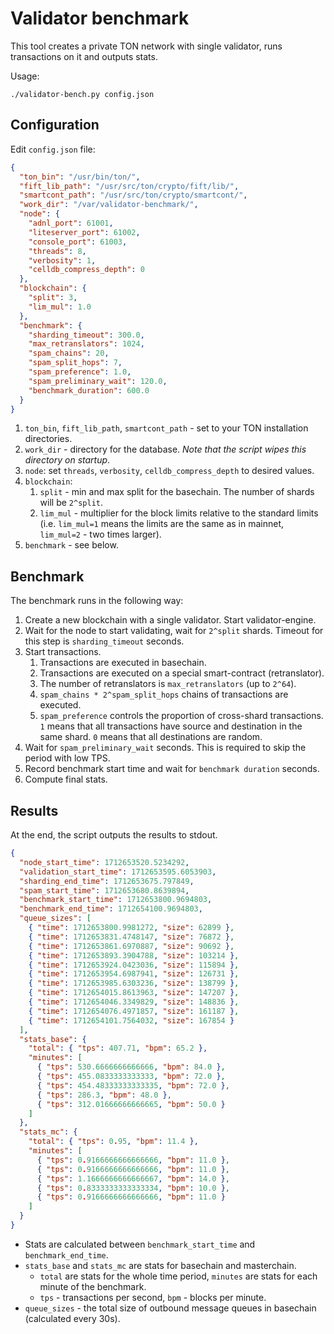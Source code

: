 # Validator benchmark

This tool creates a private TON network with single validator, runs transactions on it and outputs stats.

Usage:

```
./validator-bench.py config.json
```

## Configuration

Edit `config.json` file:

```json
{
  "ton_bin": "/usr/bin/ton/",
  "fift_lib_path": "/usr/src/ton/crypto/fift/lib/",
  "smartcont_path": "/usr/src/ton/crypto/smartcont/",
  "work_dir": "/var/validator-benchmark/",
  "node": {
    "adnl_port": 61001,
    "liteserver_port": 61002,
    "console_port": 61003,
    "threads": 8,
    "verbosity": 1,
    "celldb_compress_depth": 0
  },
  "blockchain": {
    "split": 3,
    "lim_mul": 1.0
  },
  "benchmark": {
    "sharding_timeout": 300.0,
    "max_retranslators": 1024,
    "spam_chains": 20,
    "spam_split_hops": 7,
    "spam_preference": 1.0,
    "spam_preliminary_wait": 120.0,
    "benchmark_duration": 600.0
  }
}
```

1. `ton_bin`, `fift_lib_path`, `smartcont_path` - set to your TON installation directories.
2. `work_dir` - directory for the database. *Note that the script wipes this directory on startup*.
3. `node`: set `threads`, `verbosity`, `celldb_compress_depth` to desired values.
4. `blockchain`:
    1. `split` - min and max split for the basechain. The number of shards will be `2^split`.
    2. `lim_mul` - multiplier for the block limits relative to the standard limits (i.e. `lim_mul=1` means the limits
       are the same as in mainnet, `lim_mul=2` - two times larger).
5. `benchmark` - see below.

## Benchmark

The benchmark runs in the following way:

1. Create a new blockchain with a single validator. Start validator-engine.
2. Wait for the node to start validating, wait for `2^split` shards. Timeout for this step is `sharding_timeout`
   seconds.
3. Start transactions.
   1. Transactions are executed in basechain.
   2. Transactions are executed on a special smart-contract (retranslator).
   3. The number of retranslators is `max_retranslators` (up to `2^64`).
   4. `spam_chains * 2^spam_split_hops` chains of transactions are executed.
   5. `spam_preference` controls the proportion of cross-shard transactions. `1` means that all transactions have
      source and destination in the same shard. `0` means that all destinations are random.
4. Wait for `spam_preliminary_wait` seconds. This is required to skip the period with low TPS.
5. Record benchmark start time and wait for `benchmark duration` seconds.
6. Compute final stats.

## Results
At the end, the script outputs the results to stdout.

```json
{
  "node_start_time": 1712653520.5234292,
  "validation_start_time": 1712653595.6053903,
  "sharding_end_time": 1712653675.797849,
  "spam_start_time": 1712653680.8639894,
  "benchmark_start_time": 1712653800.9694803,
  "benchmark_end_time": 1712654100.9694803,
  "queue_sizes": [
    { "time": 1712653800.9981272, "size": 62899 },
    { "time": 1712653831.4748147, "size": 76872 },
    { "time": 1712653861.6970887, "size": 90692 },
    { "time": 1712653893.3904788, "size": 103214 },
    { "time": 1712653924.0423036, "size": 115894 },
    { "time": 1712653954.6987941, "size": 126731 },
    { "time": 1712653985.6303236, "size": 138799 },
    { "time": 1712654015.8613963, "size": 147207 },
    { "time": 1712654046.3349829, "size": 148836 },
    { "time": 1712654076.4971857, "size": 161187 },
    { "time": 1712654101.7564032, "size": 167854 }
  ],
  "stats_base": {
    "total": { "tps": 407.71, "bpm": 65.2 },
    "minutes": [
      { "tps": 530.6666666666666, "bpm": 84.0 },
      { "tps": 455.0833333333333, "bpm": 72.0 },
      { "tps": 454.48333333333335, "bpm": 72.0 },
      { "tps": 286.3, "bpm": 48.0 },
      { "tps": 312.01666666666665, "bpm": 50.0 }
    ]
  },
  "stats_mc": {
    "total": { "tps": 0.95, "bpm": 11.4 },
    "minutes": [
      { "tps": 0.9166666666666666, "bpm": 11.0 },
      { "tps": 0.9166666666666666, "bpm": 11.0 },
      { "tps": 1.1666666666666667, "bpm": 14.0 },
      { "tps": 0.8333333333333334, "bpm": 10.0 },
      { "tps": 0.9166666666666666, "bpm": 11.0 }
    ]
  }
}
```

* Stats are calculated between `benchmark_start_time` and `benchmark_end_time`.
* `stats_base` and `stats_mc` are stats for basechain and masterchain.
  * `total` are stats for the whole time period, `minutes` are stats for each minute of the benchmark.
  * `tps` - transactions per second, `bpm` - blocks per minute.
* `queue_sizes` - the total size of outbound message queues in basechain (calculated every 30s).